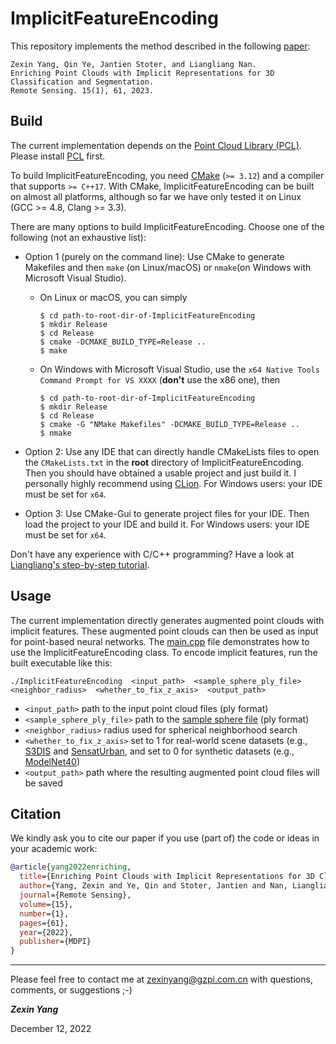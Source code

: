 # ImplicitFeatureEncoding

This repository implements the method described in the following [paper](https://www.mdpi.com/2072-4292/15/1/61):
```
Zexin Yang, Qin Ye, Jantien Stoter, and Liangliang Nan. 
Enriching Point Clouds with Implicit Representations for 3D Classification and Segmentation.
Remote Sensing. 15(1), 61, 2023.
```

## Build
The current implementation depends on the [Point Cloud Library (PCL)](https://pointclouds.org).
Please install [PCL](https://pointclouds.org/downloads/#cross-platform) first.

To build ImplicitFeatureEncoding, you need [CMake](https://cmake.org/download/) (`>= 3.12`) and a compiler that supports `>= C++17`.
With CMake, ImplicitFeatureEncoding can be built on almost all platforms,
although so far we have only tested it on Linux (GCC >= 4.8, Clang >= 3.3).

There are many options to build ImplicitFeatureEncoding. Choose one of the following (not an exhaustive list):

- Option 1 (purely on the command line): Use CMake to generate Makefiles and then `make` (on Linux/macOS) or `nmake`(on
  Windows with Microsoft
  Visual Studio).
    - On Linux or macOS, you can simply
      ```
      $ cd path-to-root-dir-of-ImplicitFeatureEncoding
      $ mkdir Release
      $ cd Release
      $ cmake -DCMAKE_BUILD_TYPE=Release ..
      $ make
      ```
    - On Windows with Microsoft Visual Studio, use the `x64 Native Tools Command Prompt for VS XXXX` (**don't** use the
      x86 one), then
      ```
      $ cd path-to-root-dir-of-ImplicitFeatureEncoding
      $ mkdir Release
      $ cd Release
      $ cmake -G "NMake Makefiles" -DCMAKE_BUILD_TYPE=Release ..
      $ nmake
      ```

- Option 2:
  Use any IDE that can directly handle CMakeLists files to open the `CMakeLists.txt` in the **root** directory
  of ImplicitFeatureEncoding.
  Then you should have obtained a usable project and just build it.
  I personally highly recommend using [CLion](https://www.jetbrains.com/clion/).
  For Windows users: your IDE must be set for `x64`.

- Option 3:
  Use CMake-Gui to generate project files for your IDE.
  Then load the project to your IDE and build it.
  For Windows users: your IDE must be set for `x64`.

Don't have any experience with C/C++ programming?
Have a look at <a href="https://github.com/LiangliangNan/Easy3D/blob/main/HowToBuild.md">Liangliang's step-by-step
tutorial</a>.

## Usage
The current implementation directly generates augmented point clouds with implicit features. 
These augmented point clouds can then be used as input for point-based neural networks.
The [main.cpp](./code/main.cpp) file demonstrates how to use the ImplicitFeatureEncoding class.
To encode implicit features, run the built executable like this:
```commandline
./ImplicitFeatureEncoding  <input_path>  <sample_sphere_ply_file>  <neighbor_radius>  <whether_to_fix_z_axis>  <output_path>
```
- `<input_path>` path to the input point cloud files (ply format)
- `<sample_sphere_ply_file>` path to the [sample sphere file](./test_data/sample_spheres) (ply format)
- `<neighbor_radius>` radius used for spherical neighborhood search
- `<whether_to_fix_z_axis>` set to 1 for real-world scene datasets (e.g.,
  [S3DIS](http://buildingparser.stanford.edu/dataset.html) and [SensatUrban](https://github.com/QingyongHu/SensatUrban),
  and set to 0 for synthetic datasets (e.g., [ModelNet40](https://modelnet.cs.princeton.edu/))
- `<output_path>` path where the resulting augmented point cloud files will be saved

## Citation
We kindly ask you to cite our paper if you use (part of) the code or ideas in your academic work:

```bibtex
@article{yang2022enriching,
  title={Enriching Point Clouds with Implicit Representations for 3D Classification and Segmentation},
  author={Yang, Zexin and Ye, Qin and Stoter, Jantien and Nan, Liangliang},
  journal={Remote Sensing},
  volume={15},
  number={1},
  pages={61},
  year={2022},
  publisher={MDPI}
}
```

---------

Please feel free to contact me at [zexinyang@gzpi.com.cn](zexinyang@tongji.edu.cn) with questions, comments, or suggestions ;-)

**_Zexin Yang_**

December 12, 2022
